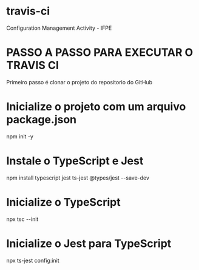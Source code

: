 # travis-ci
Configuration Management Activity - IFPE

# PASSO A PASSO PARA EXECUTAR O TRAVIS CI

Primeiro passo é clonar o projeto do repositorio do GitHub

# Inicialize o projeto com um arquivo package.json

npm init -y

# Instale o TypeScript e Jest
npm install typescript jest ts-jest @types/jest --save-dev

# Inicialize o TypeScript
npx tsc --init

# Inicialize o Jest para TypeScript
npx ts-jest config:init
